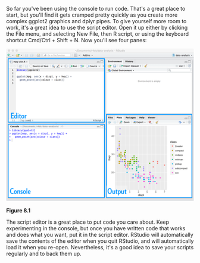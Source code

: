 
So far you've been using the console to run code. That's a great place to start, but you'll find it gets cramped pretty quickly as you create more complex ggplot2 graphics and dplyr pipes. To give yourself more room to work, it's a great idea to use the script editor. Open it up either by clicking the File menu, and selecting New File, then R script, or using the keyboard shortcut Cmd/Ctrl + Shift + N. Now you'll see four panes:


![Figure 8.1](diagrams/rstudio-editor.png)

**Figure 8.1**

The script editor is a great place to put code you care about. Keep experimenting in the console, but once you have written code that works and does what you want, put it in the script editor. RStudio will automatically save the contents of the editor when you quit RStudio, and will automatically load it when you re-open. Nevertheless, it's a good idea to save your scripts regularly and to back them up.
